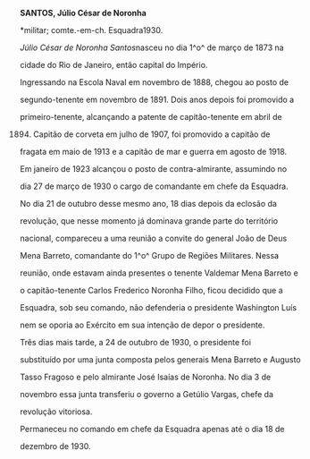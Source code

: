**SANTOS, Júlio César de Noronha**



\*militar; comte.-em-ch. Esquadra1930.



*Júlio César de Noronha Santos*nasceu no dia 1^o^ de março de 1873 na

cidade do Rio de Janeiro, então capital do Império.



Ingressando na Escola Naval em novembro de 1888, chegou ao posto de

segundo-tenente em novembro de 1891. Dois anos depois foi promovido a

primeiro-tenente, alcançando a patente de capitão-tenente em abril de

1894. Capitão de corveta em julho de 1907, foi promovido a capitão de

fragata em maio de 1913 e a capitão de mar e guerra em agosto de 1918.

Em janeiro de 1923 alcançou o posto de contra-almirante, assumindo no

dia 27 de março de 1930 o cargo de comandante em chefe da Esquadra.



No dia 21 de outubro desse mesmo ano, 18 dias depois da eclosão da

revolução, que nesse momento já dominava grande parte do território

nacional, compareceu a uma reunião a convite do general João de Deus

Mena Barreto, comandante do 1^o^ Grupo de Regiões Militares. Nessa

reunião, onde estavam ainda presentes o tenente Valdemar Mena Barreto e

o capitão-tenente Carlos Frederico Noronha Filho, ficou decidido que a

Esquadra, sob seu comando, não defenderia o presidente Washington Luís

nem se oporia ao Exército em sua intenção de depor o presidente.



Três dias mais tarde, a 24 de outubro de 1930, o presidente foi

substituído por uma junta composta pelos generais Mena Barreto e Augusto

Tasso Fragoso e pelo almirante José Isaías de Noronha. No dia 3 de

novembro essa junta transferiu o governo a Getúlio Vargas, chefe da

revolução vitoriosa.



Permaneceu no comando em chefe da Esquadra apenas até o dia 18 de

dezembro de 1930.



